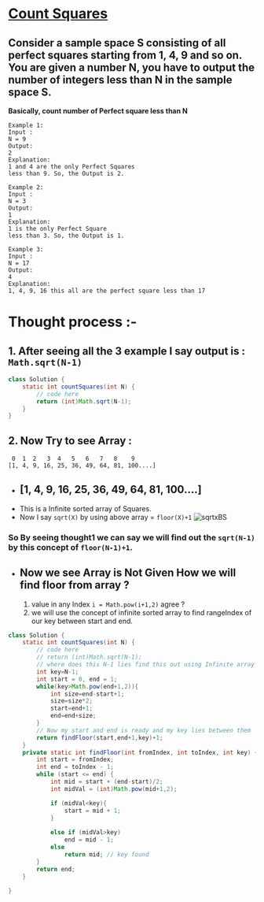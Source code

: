 # [**Count Squares**](https://practice.geeksforgeeks.org/problems/count-squares3649/1#)

## Consider a sample space S consisting of all perfect squares starting from 1, 4, 9 and so on. You are given a number N, you have to output the number of integers less than N in the sample space S.
**Basically, count number of Perfect square less than N**
```
Example 1:
Input :
N = 9
Output:
2
Explanation:
1 and 4 are the only Perfect Squares
less than 9. So, the Output is 2.
```
```
Example 2:
Input :
N = 3
Output:
1
Explanation:
1 is the only Perfect Square
less than 3. So, the Output is 1.
```
```
Example 3:
Input :
N = 17
Output:
4
Explanation:
1, 4, 9, 16 this all are the perfect square less than 17
```
# Thought process :-
## 1. After seeing all the 3 example I say output is : ```Math.sqrt(N-1)```
```java
class Solution {
    static int countSquares(int N) {
        // code here
        return (int)Math.sqrt(N-1);
    }
}
```
## 2. Now Try to see Array : 
```
 0  1  2   3  4   5   6   7   8    9
[1, 4, 9, 16, 25, 36, 49, 64, 81, 100....]
```

- ## [1, 4, 9, 16, 25, 36, 49, 64, 81, 100....]
- This is a Infinite sorted array of Squares.
- Now I say ```sqrt(X)``` by using above array = ```floor(X)+1```
![sqrtxBS](https://user-images.githubusercontent.com/71629248/131823358-9a68f47e-65e5-4cb0-858d-9fd614655be5.png)
### **So By seeing thought1 we can say we will find out the ```sqrt(N-1)``` by this concept of ```floor(N-1)+1```.** 
- ## Now we see Array is Not Given How we will find floor from array ?
    1. value in any Index ```i = Math.pow(i+1,2)``` agree ?
    2. we will use the concept of infinite sorted array to find rangeIndex of our key between start and end.
```java
class Solution {
    static int countSquares(int N) {
        // code here
        // return (int)Math.sqrt(N-1);
        // where does this N-1 lies find this out using Infinite array concept
        int key=N-1;
        int start = 0, end = 1;
        while(key>Math.pow(end+1,2)){
            int size=end-start+1;
            size=size*2;
            start=end+1;
            end=end+size;
        }
        // Now my start and end is ready and my key lies between them
        return findFloor(start,end+1,key)+1;
    }
    private static int findFloor(int fromIndex, int toIndex, int key) {
        int start = fromIndex;
        int end = toIndex - 1;
        while (start <= end) {
            int mid = start + (end-start)/2;
            int midVal = (int)Math.pow(mid+1,2);

            if (midVal<key){
                start = mid + 1;
            }
                
            else if (midVal>key)
                end = mid - 1;
            else
                return mid; // key found
        }
        return end;  
    }
    
}
```    




